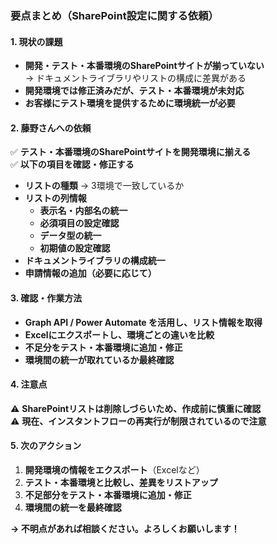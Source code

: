 ### **要点まとめ（SharePoint設定に関する依頼）**

#### **1. 現状の課題**
- **開発・テスト・本番環境のSharePointサイトが揃っていない**  
  → ドキュメントライブラリやリストの構成に差異がある  
- **開発環境では修正済みだが、テスト・本番環境が未対応**
- **お客様にテスト環境を提供するために環境統一が必要**

#### **2. 藤野さんへの依頼**
✅ **テスト・本番環境のSharePointサイトを開発環境に揃える**  
✅ **以下の項目を確認・修正する**
  - **リストの種類** → 3環境で一致しているか  
  - **リストの列情報**  
    - **表示名・内部名の統一**  
    - **必須項目の設定確認**  
    - **データ型の統一**  
    - **初期値の設定確認**  
  - **ドキュメントライブラリの構成統一**  
  - **申請情報の追加（必要に応じて）**

#### **3. 確認・作業方法**
- **Graph API / Power Automate を活用し、リスト情報を取得**
- **Excelにエクスポートし、環境ごとの違いを比較**
- **不足分をテスト・本番環境に追加・修正**
- **環境間の統一が取れているか最終確認**

#### **4. 注意点**
⚠ **SharePointリストは削除しづらいため、作成前に慎重に確認**  
⚠ **現在、インスタントフローの再実行が制限されているので注意**  

#### **5. 次のアクション**
1. **開発環境の情報をエクスポート**（Excelなど）  
2. **テスト・本番環境と比較し、差異をリストアップ**  
3. **不足部分をテスト・本番環境に追加・修正**  
4. **環境間の統一を最終確認**  

**→ 不明点があれば相談ください。よろしくお願いします！**
